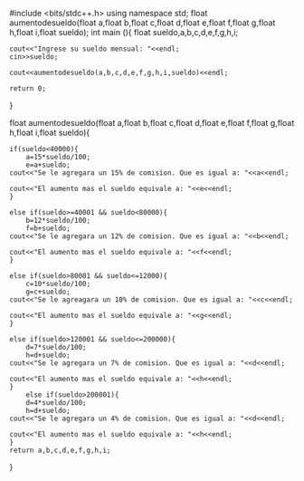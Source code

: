 #include <bits/stdc++.h>
using namespace std;
float aumentodesueldo(float a,float b,float c,float d,float e,float f,float g,float h,float i,float sueldo);
int main (){
	float sueldo,a,b,c,d,e,f,g,h,i;
	
    cout<<"Ingrese su sueldo mensual: "<<endl;
    cin>>sueldo;
    
    cout<<aumentodesueldo(a,b,c,d,e,f,g,h,i,sueldo)<<endl;
	
	return 0;
}

float aumentodesueldo(float a,float b,float c,float d,float e,float f,float g,float h,float i,float sueldo){

    if(sueldo<40000){
    	a=15*sueldo/100;
    	e=a+sueldo;
    cout<<"Se le agregara un 15% de comision. Que es igual a: "<<a<<endl;
	
	cout<<"El aumento mas el sueldo equivale a: "<<e<<endl;
	}
	
	else if(sueldo>=40001 && sueldo<80000){
		b=12*sueldo/100;
		f=b+sueldo;
	cout<<"Se le agregara un 12% de comision. Que es igual a: "<<b<<endl;
	
	cout<<"El aumento mas el sueldo equivale a: "<<f<<endl;
	}

	else if(sueldo>80001 && sueldo<=12000){
	    c=10*sueldo/100;
	    g=c+sueldo;
	cout<<"Se le agreagara un 10% de comision. Que es igual a: "<<c<<endl;
	
	cout<<"El aumento mas el sueldo equivale a: "<<g<<endl;
	}
	
	else if(sueldo>120001 && sueldo<=200000){
		d=7*sueldo/100;
		h=d+sueldo;
	cout<<"Se le agregara un 7% de comision. Que es igual a: "<<d<<endl;
	
	cout<<"El aumento mas el sueldo equivale a: "<<h<<endl;
	}
		else if(sueldo>200001){
		d=4*sueldo/100;
		h=d+sueldo;
	cout<<"Se le agregara un 4% de comision. Que es igual a: "<<d<<endl;
	
	cout<<"El aumento mas el sueldo equivale a: "<<h<<endl;
	}
	return a,b,c,d,e,f,g,h,i;
}
	
	
